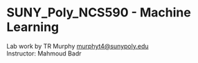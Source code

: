 # SUNY_Poly_NCS590 - Machine Learning
Lab work by TR Murphy murphyt4@sunypoly.edu<br>
Instructor: Mahmoud Badr
